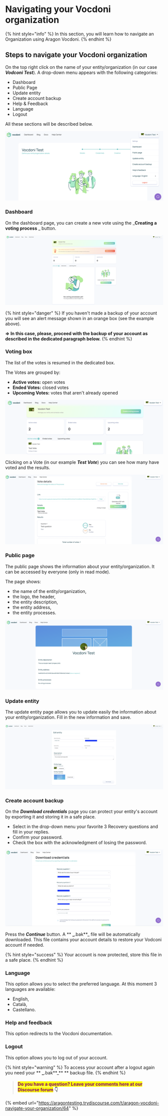 # Navigating your Vocdoni organization

{% hint style="info" %}
In this section, you will learn how to navigate an Organization using Aragon Vocdoni.
{% endhint %}

## Steps to navigate your Vocdoni organization

On the top right click on the name of your entity/organization (in our case _**Vodconi Test**_). A drop-down menu appears with the following categories:

* Dashboard
* Public Page
* Update entity
* Create account backup
* Help & Feedback
* Language
* Logout

All these sections will be described below.

![Drop down menu](<../../../../.gitbook/assets/Schermata 2022-03-07 alle 11.39.51 (1).png>)

### Dashboard

On the dashboard page, you can create a new vote using the _**Creating a voting process** _ button.&#x20;

![Dashboard page](<../../../../.gitbook/assets/Schermata 2022-03-07 alle 13.06.27.png>)

{% hint style="danger" %}
If you haven't made a backup of your account you will see an alert message shown in an orange box (see the example above).

**=> In this case, please, proceed with the backup of your account as described in the dedicated paragraph below.**
{% endhint %}

### Voting box

The list of the votes is resumed in the dedicated box.&#x20;

The Votes are grouped by:

* **Active votes:** open votes&#x20;
* **Ended Votes:** closed votes
* **Upcoming Votes:** votes that aren't already opened

![Vote box](<../../../../.gitbook/assets/Schermata 2022-03-07 alle 22.50.22.png>)

Clicking on a Vote (in our example _**Test Vote**_) you can see how many have voted and the results.&#x20;

![Voting Results](<../../../../.gitbook/assets/Schermata 2022-03-07 alle 22.51.00.png>)

### Public page

The public page shows the information about your entity/organization. It can be accessed by everyone (only in read mode).&#x20;

The page shows:&#x20;

* the name of the entity/organization,&#x20;
* the logo, the header,&#x20;
* the entity description,&#x20;
* the entity address,
* the entity processes.

![Public page](<../../../../.gitbook/assets/Schermata 2022-03-07 alle 14.24.50.png>)

### Update entity

The update entity page allows you to update easily the information about your entity/organization. Fill in the new information and save.

![](<../../../../.gitbook/assets/Schermata 2022-03-07 alle 14.27.18.png>)

### Create account backup

On the _**Download credentials**_ page you can protect your entity's account by exporting it and storing it in a safe place.&#x20;

* Select in the drop-down menu your favorite 3 Recovery questions and fill in your replies.&#x20;
* Confirm your password.
* Check the box with the acknowledgment of losing the password.

![Create account backup](<../../../../.gitbook/assets/Schermata 2022-03-07 alle 14.12.30.png>)

Press the _**Continue**_ button. A ** **_**.bak**_ file will be automatically downloaded. This file contains your account details to restore your Vodconi account if needed.&#x20;

{% hint style="success" %}
Your account is now protected, store this file in a safe place.&#x20;
{% endhint %}

### Language

This option allows you to select the preferred language. At this moment 3 languages are available:

* English,
* Català,
* Castellano.

### Help and feedback

This option redirects to the Vocdoni documentation.

### Logout

This option allows you to log out of your account.&#x20;

{% hint style="warning" %}
To access your account after a logout again you need your ** **_**.bak**_** ** backup file.
{% endhint %}





> #### <mark style="color:purple;">Do you have a question? Leave your comments here at our Discourse forum</mark> 👇

{% embed url="https://aragontesting.trydiscourse.com/t/aragon-vocdoni-navigate-your-organization/64" %}
